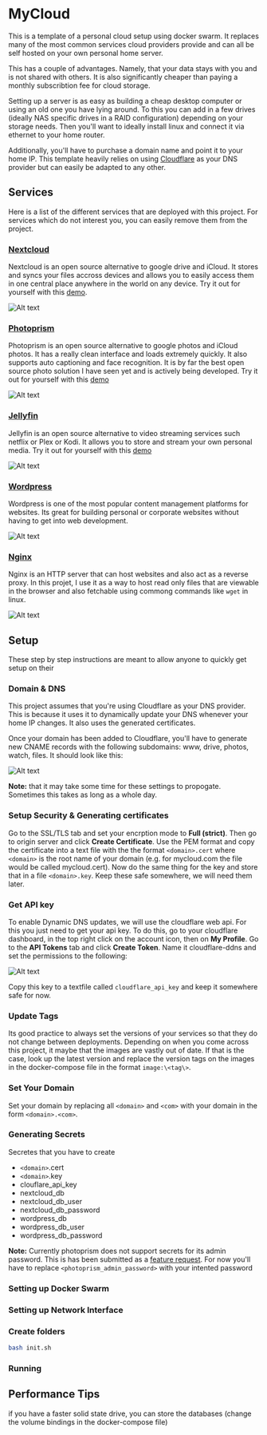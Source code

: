 # MyCloud

This is a template of a personal cloud setup using docker swarm. It replaces many of the most common services cloud providers provide and can all be self hosted on your own personal home server.

This has a couple of advantages. Namely, that your data stays with you and is not shared with others. It is also significantly cheaper than paying a monthly subscribtion fee for cloud storage.

Setting up a server is as easy as building a cheap desktop computer or using an old one you have lying around. To this you can add in a few drives (ideally NAS specific drives in a RAID configuration) depending on your storage needs. Then you'll want to ideally install linux and connect it via ethernet to your home router.

Additionally, you'll have to purchase a domain name and point it to your home IP. This template heavily relies on using [Cloudflare](https://www.cloudflare.com) as your DNS provider but can easily be adapted to any other.

## Services

Here is a list of the different services that are deployed with this project. For services which do not interest you, you can easily remove them from the project.

### [Nextcloud](https://nextcloud.com/)

Nextcloud is an open source alternative to google drive and iCloud. It stores and syncs your files accross devices and allows you to easily access them in one central place anywhere in the world on any device. Try it out for yourself with this [demo](https://try.nextcloud.com/).

![Alt text](doc/nextcloud.png "Nextcloud Demo")

### [Photoprism](https://photoprism.app/)

Photoprism is an open source alternative to google photos and iCloud photos. It has a really clean interface and loads extremely quickly. It also supports auto captioning and face recognition. It is by far the best open source photo solution I have seen yet and is actively being developed. Try it out for yourself with this [demo](https://demo.photoprism.app)

![Alt text](doc/photoprism.png "Photoprism Demo")

### [Jellyfin](https://jellyfin.org/)

Jellyfin is an open source alternative to video streaming services such netflix or Plex or Kodi. It allows you to store and stream your own personal media. Try it out for yourself with this [demo](https://demo.jellyfin.org/stable)

![Alt text](doc/jellyfin.png "Jellyfin Demo")

### [Wordpress](https://wordpress.org/)

Wordpress is one of the most popular content management platforms for websites. Its great for building personal or corporate websites without having to get into web development.

![Alt text](doc/wordpress.png "Wordpress Demo")

### [Nginx](https://nginx.org/en/)

Nginx is an HTTP server that can host websites and also act as a reverse proxy. In this projet, I use it as a way to host read only files that are viewable in the browser and also fetchable using commong commands like `wget` in linux.

![Alt text](doc/nginx.png "Nginx Demo")

## Setup

These step by step instructions are meant to allow anyone to quickly get setup on their 

### Domain & DNS

This project assumes that you're using Cloudflare as your DNS provider. This is because it uses it to dynamically update your DNS whenever your home IP changes. It also uses the generated certificates.

Once your domain has been added to Cloudflare, you'll have to generate new CNAME records with the following subdomains: www, drive, photos, watch, files. It should look like this:

![Alt text](doc/cloudflare.png "DNS setup")

**Note:** that it may take some time for these settings to propogate. Sometimes this takes as long as a whole day.

### Setup Security & Generating certificates

Go to the SSL/TLS tab and set your encrption mode to **Full (strict)**. Then go to origin server and click **Create Certificate**. Use the PEM format and copy the certificate into a text file with the the format `<domain>.cert` where `<domain>` is the root name of your domain (e.g. for mycloud.com the file would be called mycloud.cert). Now do the same thing for the key and store that in a file `<domain>.key`. Keep these safe somewhere, we will need them later.

### Get API key

To enable Dynamic DNS updates, we will use the cloudflare web api. For this you just need to get your api key. To do this, go to your cloudflare dashboard, in the top right click on the account icon, then on **My Profile**. Go to the **API Tokens** tab and click **Create Token**. Name it cloudflare-ddns and set the permissions to the following:

![Alt text](doc/cloudflare_api_token.png "Cloudflare API token")

Copy this key to a textfile called `cloudflare_api_key` and keep it somewhere safe for now.

### Update Tags

Its good practice to always set the versions of your services so that they do not change between deployments. Depending on when you come across this project, it maybe that the images are vastly out of date. If that is the case, look up the latest version and replace the version tags on the images in the docker-compose file in the format `image:\<tag\>`.

### Set Your Domain

Set your domain by replacing all `<domain>` and `<com>` with your domain in the form `<domain>.<com>`.

### Generating Secrets

Secretes that you have to create

- `<domain>`.cert
- `<domain>`.key
- clouflare_api_key
- nextcloud_db
- nextcloud_db_user
- nextcloud_db_password
- wordpress_db
- wordpress_db_user
- wordpress_db_password

**Note:** Currently photoprism does not support secrets for its admin password. This is has been submitted as a [feature request](https://github.com/photoprism/photoprism/issues/1987). For now you'll have to replace `<photoprism_admin_password>` with your intented password

### Setting up Docker Swarm

### Setting up Network Interface

### Create folders

```bash
bash init.sh
```

### Running


## Performance Tips

if you have a faster solid state drive, you can store the databases (change the volume bindings in the docker-compose file)

